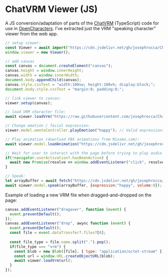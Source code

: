 # ChatVRM Viewer (JS)
A JS conversion/adaptation of parts of the [ChatVRM](https://github.com/pixiv/ChatVRM) (TypeScript) code for use in [OpenCharacters](https://github.com/josephrocca/OpenCharacters). I've extracted just the VRM "speaking character" viewer from the web app.

```js
// setup viewer:
const Viewer = await import("https://cdn.jsdelivr.net/gh/josephrocca/ChatVRM-js@v0.0.28/features/vrmViewer/viewer.js").then(m => m.Viewer);
window.viewer = new Viewer();

// add canvas
const canvas = document.createElement("canvas");
canvas.height = window.innerHeight;
canvas.width = window.innerWidth;
document.body.appendChild(canvas);
canvas.style.cssText = "width:100vw; height:100vh; display:block;";
document.body.style.cssText = "margin:0; padding:0;";

// link viewer to canvas:
viewer.setup(canvas);

// load VRM character file:
await viewer.loadVrm("https://raw.githubusercontent.com/josephrocca/ChatVRM-js/main/avatars/AvatarSample_B.vrm");

// Change emotion / facial expression:
viewer.model.emoteController.playEmotion("happy"); // Valid expressions: neutral, happy, angry, sad, relaxed

// Play animation (download FBX animations from Mixamo.com):
await viewer.model.loadAnimation("https://cdn.jsdelivr.net/gh/josephrocca/ChatVRM-js@v0.0.28/OpenCharacters/animations/silly_dancing.fbx");

// Wait for user to interact with the page before trying to play audio
if(!navigator.userActivation?.hasBeenActive) {
  await new Promise(resolve => window.addEventListener("click", resolve, {once:true}));
}

// Speak:
let arrayBuffer = await fetch("https://cdn.jsdelivr.net/gh/josephrocca/ChatVRM-js@v0.0.22/OpenCharacters/dummy-audio/12.mp3").then(r => r.arrayBuffer());
await viewer.model.speak(arrayBuffer, {expression:"happy", volume:0}); // here i set volume to zero because this is just dummy audio - but you can e.g. use elevenlabs, or whatever, of course
```

Example of loading a new VRM file when dragged-and-dropped on the page:
```js
canvas.addEventListener("dragover", function (event) {
  event.preventDefault();
});
canvas.addEventListener("drop", awync function (event) {
  event.preventDefault();
  const file = event.dataTransfer?.files?[0];
  
  const file_type = file.name.split(".").pop();
  if(file_type === "vrm") {
    const blob = new Blob([file], { type: "application/octet-stream" });
    const url = window.URL.createObjectURL(blob);
    await viewer.loadVrm(url);
  }
});
```
